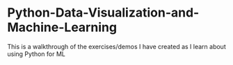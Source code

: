 # Python-Data-Visualization-and-Machine-Learning
This is a walkthrough of the exercises/demos I have created as I learn about using Python for ML
